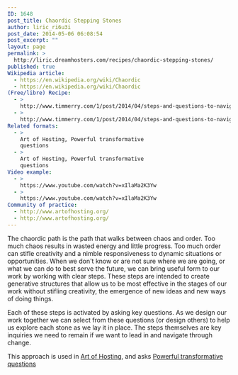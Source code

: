 ```yaml
---
ID: 1648
post_title: Chaordic Stepping Stones
author: liric_ri6u3i
post_date: 2014-05-06 06:08:54
post_excerpt: ""
layout: page
permalink: >
  http://liric.dreamhosters.com/recipes/chaordic-stepping-stones/
published: true
Wikipedia article:
  - https://en.wikipedia.org/wiki/Chaordic
  - https://en.wikipedia.org/wiki/Chaordic
(Free/libre) Recipe:
  - >
    http://www.timmerry.com/1/post/2014/04/steps-and-questions-to-navigate-change.html
  - >
    http://www.timmerry.com/1/post/2014/04/steps-and-questions-to-navigate-change.html
Related formats:
  - >
    Art of Hosting, Powerful transformative
    questions
  - >
    Art of Hosting, Powerful transformative
    questions
Video example:
  - >
    https://www.youtube.com/watch?v=xIlaMa2K3Yw
  - >
    https://www.youtube.com/watch?v=xIlaMa2K3Yw
Community of practice:
  - http://www.artofhosting.org/
  - http://www.artofhosting.org/
---
```

The chaordic path is the path that walks between chaos and order. Too much chaos results in wasted energy and little progress. Too much order can stifle creativity and a nimble responsiveness to dynamic situations or opportunities. When we don't know or are not sure where we are going, or what we can do to best serve the future, we can bring useful form to our work by working with clear steps. These steps are intended to create generative structures that allow us to be most effective in the stages of our work without stifling creativity, the emergence of new ideas and new ways of doing things.

Each of these steps is activated by asking key questions. As we design our work together we can select from these questions (or design others) to help us explore each stone as we lay it in place. The steps themselves are key inquiries we need to remain if we want to lead in and navigate through change.

This approach is used in <a title="AoH (Art of Hosting)" href="http://www.co-creative-recipes.cc/recipes/aoh-art-of-hosting/">Art of Hosting</a>, and asks <a title="Powerful transformative questions" href="http://www.co-creative-recipes.cc/recipes/powerful-transformative-questions/">Powerful transformative questions</a>